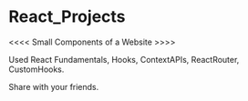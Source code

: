 # React_Projects

<<<< Small Components of a Website >>>>

Used React Fundamentals, Hooks, ContextAPIs, ReactRouter, CustomHooks.

Share with your friends.
